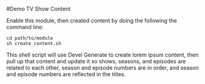 #Demo TV Show Content

Enable this module, then created content by doing the following the command line:

```
cd path/to/module
sh create_content.sh
```

This shell script will use Devel Generate to create lorem ipsum content, then pull up
that content and update it so shows, seasons, and episodes are related to each other,
season and episode numbers are in order, and season and episode numbers are reflected in the titles.
